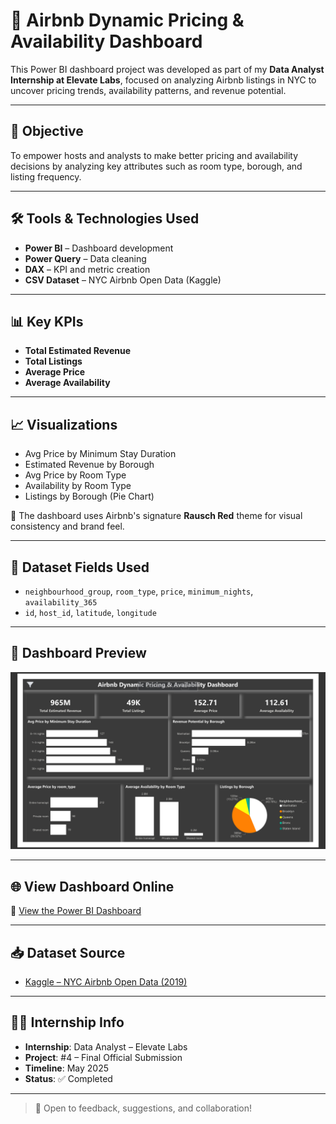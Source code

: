 # 🏡 Airbnb Dynamic Pricing & Availability Dashboard

This Power BI dashboard project was developed as part of my **Data Analyst Internship at Elevate Labs**, focused on analyzing Airbnb listings in NYC to uncover pricing trends, availability patterns, and revenue potential.

---

## 🎯 Objective

To empower hosts and analysts to make better pricing and availability decisions by analyzing key attributes such as room type, borough, and listing frequency.

---

## 🛠 Tools & Technologies Used

- **Power BI** – Dashboard development  
- **Power Query** – Data cleaning  
- **DAX** – KPI and metric creation  
- **CSV Dataset** – NYC Airbnb Open Data (Kaggle)

---

## 📊 Key KPIs

- **Total Estimated Revenue**
- **Total Listings**
- **Average Price**
- **Average Availability**

---

## 📈 Visualizations

- Avg Price by Minimum Stay Duration  
- Estimated Revenue by Borough  
- Avg Price by Room Type  
- Availability by Room Type  
- Listings by Borough (Pie Chart)

🎨 The dashboard uses Airbnb's signature **Rausch Red** theme for visual consistency and brand feel.

---

## 📁 Dataset Fields Used

- `neighbourhood_group`, `room_type`, `price`, `minimum_nights`, `availability_365`  
- `id`, `host_id`, `latitude`, `longitude`

---

## 📸 Dashboard Preview

![Dashboard Screenshot](https://github.com/TejasDeveloper-analyst/Elevate_labs/blob/6af1934be9507d94708a5c8009dd819184934106/PROJECT_4/Dashboard.png)

---

## 🌐 View Dashboard Online

🔗 [View the Power BI Dashboard](https://app.powerbi.com/view?r=eyJrIjoiMWY0MTFkYTEtYzI4Yi00NDZkLTg3ZWYtM2I4NzUyNjFkNTY2IiwidCI6IjUwMTcxNjkxLTExNDItNDFjMi1hNzZjLWM2MDljZDExMmYzZiJ9)

---

## 📥 Dataset Source

- [Kaggle – NYC Airbnb Open Data (2019)](https://www.kaggle.com/datasets/dgomonov/new-york-city-airbnb-open-data)

---

## 🧑‍💼 Internship Info

- **Internship**: Data Analyst – Elevate Labs  
- **Project**: #4 – Final Official Submission  
- **Timeline**: May 2025  
- **Status**: ✅ Completed

---

> 💬 Open to feedback, suggestions, and collaboration!

